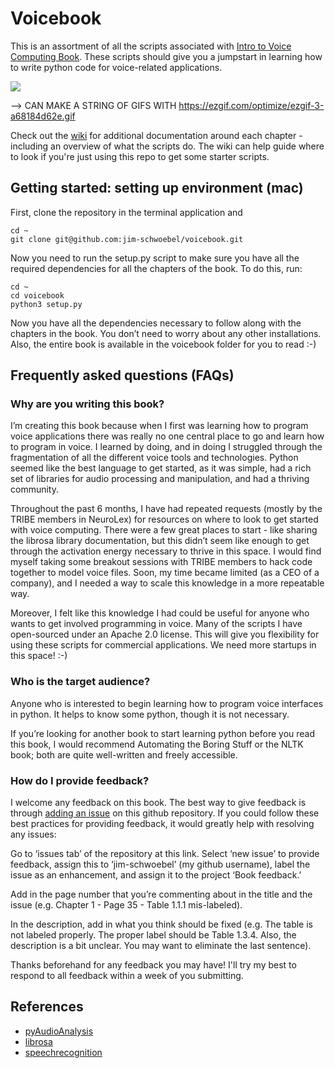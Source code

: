 # Voicebook

This is an assortment of all the scripts associated with [Intro to Voice Computing Book](). These scripts should give you a jumpstart in learning how to write python code for voice-related applications. 


![](https://media.giphy.com/media/2vjOYEirHFRjdZvhWR/giphy.gif)


--> CAN MAKE A STRING OF GIFS WITH https://ezgif.com/optimize/ezgif-3-a68184d62e.gif

Check out the [wiki](https://github.com/jim-schwoebel/voicebook/wiki) for additional documentation around each chapter - including an overview of what the scripts do. The wiki can help guide where to look if you're just using this repo to get some starter scripts. 

## Getting started: setting up environment (mac)

First, clone the repository in the terminal application and 

    cd ~
    git clone git@github.com:jim-schwoebel/voicebook.git

Now you need to run the setup.py script to make sure you have all the required dependencies for all the chapters of the book. To do this, run:

    cd ~
    cd voicebook
    python3 setup.py

Now you have all the dependencies necessary to follow along with the chapters in the book. You don’t need to worry about any other installations. Also, the entire book is available in the voicebook folder for you to read :-) 

## Frequently asked questions (FAQs)

### Why are you writing this book?

I’m creating this book because when I first was learning how to program voice applications there was really no one central place to go and learn how to program in voice. I learned by doing, and in doing I struggled through the fragmentation of all the different voice tools and technologies. Python seemed like the best language to get started, as it was simple, had a rich set of libraries for audio processing and manipulation, and had a thriving community. 

Throughout the past 6 months, I have had repeated requests (mostly by the TRIBE members in NeuroLex) for resources on where to look to get started with voice computing. There were a few great places to start - like sharing the librosa library documentation, but this didn’t seem like enough to get through the activation energy necessary to thrive in this space. I would find myself taking some breakout sessions with TRIBE members to hack code together to model voice files. Soon, my time became limited (as a CEO of a company), and I needed a way to scale this knowledge in a more repeatable way.

Moreover, I felt like this knowledge I had could be useful for anyone who wants to get involved programming in voice. Many of the scripts I have open-sourced under an Apache 2.0 license. This will give you flexibility for using these scripts for commercial applications. We need more startups in this space! :-) 

### Who is the target audience?

Anyone who is interested to begin learning how to program voice interfaces in python. It helps to know some python, though it is not necessary. 

If you’re looking for another book to start learning python before you read this book, I would recommend Automating the Boring Stuff or the NLTK book; both are quite well-written and freely accessible.

### How do I provide feedback?

I welcome any feedback on this book. The best way to give feedback is through [adding an issue](https://github.com/jim-schwoebel/voicebook/issues) on this github repository. If you could follow these best practices for providing feedback, it would greatly help with resolving any issues:

Go to ‘issues tab’ of the repository at this link.
Select ‘new issue’ to provide feedback, assign this to ‘jim-schwoebel’ (my github username), label the issue as an enhancement, and assign it to the project ‘Book feedback.’ 

Add in the page number that you’re commenting about in the title and the issue (e.g. Chapter 1 - Page 35 - Table 1.1.1 mis-labeled). 

In the description, add in what you think should be fixed (e.g. The table is not labeled properly. The proper label should be Table 1.3.4. Also, the description is a bit unclear. You may want to eliminate the last sentence). 

Thanks beforehand for any feedback you may have! I'll try my best to respond to all feedback within a week of you submitting. 

## References 
* [pyAudioAnalysis](https://github.com/tyiannak/pyAudioAnalysis)
* [librosa](https://github.com/librosa/librosa)
* [speechrecognition](https://pypi.org/project/SpeechRecognition/)
